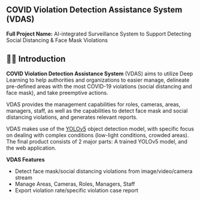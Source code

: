 ## COVID Violation Detection Assistance System (VDAS)

**Full Project Name:** AI-integrated Surveillance System to Support Detecting Social Distancing & Face Mask Violations  

## 🙋‍♂️ Introduction 
 
  
**COVID Violation Detection Assistance System** (VDAS) aims to utilize Deep Learning to help authorities and organizations to easier manage, delineate pre-defined areas with the most COVID-19 violations (social distancing and face mask), and take preemptive actions.  

VDAS provides the management capabilities for roles, cameras, areas, managers, staff, as well as the capabilities to detect face mask and social distancing violations, and generates relevant reports.

VDAS makes use of the [YOLOv5](https://github.com/ultralytics/yolov5) object detection model, with specific focus on dealing with complex conditions (low-light conditions, crowded areas). The final product consists of 2 major parts: A trained YOLOv5 model, and the web application.

**VDAS Features**  
-  Detect face mask/social distancing violations from image/video/camera stream
-  Manage Areas, Cameras, Roles, Managers, Staff
-  Export violation rate/specific violation case report









<!--

**Here are some ideas to get you started:**

🙋‍♀️ A short introduction - what is your organization all about?
🌈 Contribution guidelines - how can the community get involved?
👩‍💻 Useful resources - where can the community find your docs? Is there anything else the community should know?
🍿 Fun facts - what does your team eat for breakfast?
🧙 Remember, you can do mighty things with the power of [Markdown](https://docs.github.com/github/writing-on-github/getting-started-with-writing-and-formatting-on-github/basic-writing-and-formatting-syntax)
-->


